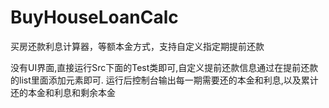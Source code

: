 # BuyHouseLoanCalc
买房还款利息计算器，等额本金方式，支持自定义指定期提前还款


没有UI界面,直接运行Src下面的Test类即可,自定义提前还款信息通过在提前还款的list里面添加元素即可.
运行后控制台输出每一期需要还的本金和利息,以及累计还的本金和利息和剩余本金
